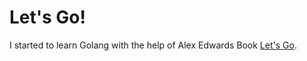 # Let's Go!
I started to learn Golang with the help of Alex Edwards Book [Let's Go](https://lets-go.alexedwards.net/).

